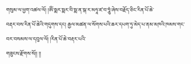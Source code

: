 ﻿  
གསུམ་ལ་ཕྱག་འཚལ་ལོ། །ཨོཾ་སྨར་སྨར་བི་སྨ་ན་སྐ་ར་མཧཱ་ཛ་བ་ཧཱུཾ་ཞེས་བརྗོད་ཅིང་རིན་པོ་ཆེ་  
བརྡར་བས་རིན་པོ་ཆེའི་གདུགས་དང། རྒྱལ་མཚན་ལ་སོགས་པའི་ཆར་དཔག་ཏུ་མེད་པ་ནམ་མཁའི་ཁམས་གང་བར་བསམས་ལ་དབུལ་ལོ། །རིན་པོ་ཆེ་བརྡར་པའི་  
གཟུངས་རྫོགས་སོ།། །།  
